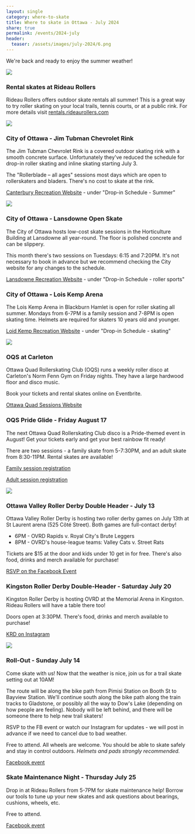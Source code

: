 ```yaml
---
layout: single
category: where-to-skate
title: Where to skate in Ottawa - July 2024 
share: true
permalink: /events/2024-july
header:
  teaser: /assets/images/july-2024/6.png
---
```


We're back and ready to enjoy the summer weather!

[![](/assets/images/july-2024/6.png)](/assets/images/july-2024/6.png)

### Rental skates at Rideau Rollers

Rideau Rollers offers outdoor skate rentals all summer! This is a great way to try roller skating on your local trails, tennis courts, or at a public rink. For more details visit [rentals.rideaurollers.com](https://rentals.rideaurollers.com) 

[![](/assets/images/july-2024/1.png)](/assets/images/july-2024/1.png)

### City of Ottawa - Jim Tubman Chevrolet Rink 

The Jim Tubman Chevrolet Rink is a covered outdoor skating rink with a smooth concrete surface. Unfortunately they've reduced the schedule for drop-in roller skating and inline skating starting July 3.

The "Rollerblade – all ages" sessions most days which are open to rollerskaters and bladers. There's no cost to skate at the rink.

[Canterbury Recreation Website](https://ottawa.ca/en/recreation-and-parks/facilities/place-listing/jim-tubman-chevrolet-rink#section-5b04b910-8fa0-4eee-addb-9b842ca1b507) - under "Drop-in Schedule - Summer"

[![](/assets/images/july-2024/2.png)](/assets/images/july-2024/2.png)

### City of Ottawa - Lansdowne Open Skate

The City of Ottawa hosts low-cost skate sessions in the Horticulture Building at Lansdowne all year-round. The floor is polished concrete and can be slippery.

This month there's two sessions on Tuesdays: 6:15 and 7:20PM. It's not necessary to book in advance but we recommend checking the City website for any changes to the schedule.

[Lansdowne Recreation Website](https://ottawa.ca/en/recreation-and-parks/recreation-facilities/facility-listing/lansdowne-park#section-02912a99-d98a-4837-9916-79bb10930795) - under "Drop-in Schedule - roller sports"

### City of Ottawa - Lois Kemp Arena

The Lois Kemp Arena in Blackburn Hamlet is open for roller skating all summer. Mondays from 6-7PM is a family session and 7-8PM is open skating time. Helmets are required for skaters 10 years old and younger.

[Loid Kemp Recreation Website](https://ottawa.ca/en/recreation-and-parks/facilities/place-listing/lois-kemp-arena-blackburn#section-a48d40a8-f94f-4fb5-b339-1e37ce3d1d00) - under "Drop-in Schedule - skating"

[![](/assets/images/july-2024/3.png)](/assets/images/july-2024/3.png)

### OQS at Carleton

Ottawa Quad Rollerskating Club (OQS) runs a weekly roller disco at Carleton's Norm Fenn Gym on Friday nights. They have a large hardwood floor and disco music.

Book your tickets and rental skates online on Eventbrite.

[Ottawa Quad Sessions Website](https://ottawaquadsession.com/)

### OQS Pride Glide - Friday August 17 

The next Ottawa Quad Rollerskating Club disco is a Pride-themed event in August! Get your tickets early and get your best rainbow fit ready! 

There are two sessions - a family skate from 5-7:30PM, and an adult skate from 8:30-11PM. Rental skates are available!

[Family session registration](https://www.eventbrite.ca/e/pride-glide-roller-party-2024-all-ages-session-tickets-905774474837)

[Adult session registration](https://www.eventbrite.ca/e/pride-glide-roller-party-2024-adult-session-tickets-905775337417)

[![](/assets/images/july-2024/4.png)](/assets/images/july-2024/4.png)

### Ottawa Valley Roller Derby Double Header - July 13 

Ottawa Valley Roller Derby is hosting two roller derby games on July 13th at St Laurent arena (525 Côté Street). Both games are full-contact derby!

- 6PM - OVRD Rapids v. Royal City's Brute Leggers 
- 8PM - OVRD's house-league teams: Valley Cats v. Street Rats 

Tickets are $15 at the door and kids under 10 get in for free. There's also food, drinks and merch available for purchase!

[RSVP on the Facebook Event](https://www.facebook.com/events/1149379789394444)

### Kingston Roller Derby Double-Header - Saturday July 20 

Kingston Roller Derby is hosting OVRD at the Memorial Arena in Kingston. Rideau Rollers will have a table there too! 

Doors open at 3:30PM. There's food, drinks and merch available to purchase!

[KRD on Instagram](https://www.instagram.com/kingstonrollerderby)

[![](/assets/images/july-2024/5.png)](/assets/images/july-2024/5.png)

### Roll-Out - Sunday July 14

Come skate with us! Now that the weather is nice, join us for a trail skate setting out at 10AM! 

The route will be along the bike path from Pimisi Station on Booth St to Bayview Station. We'll continue south along the bike path along the train tracks to Gladstone, or possibly all the way to Dow's Lake (depending on how people are feeling). Nobody will be left behind, and there will be someone there to help new trail skaters! 

RSVP to the FB event or watch our Instagram for updates - we will post in advance if we need to cancel due to bad weather.

Free to attend. All wheels are welcome. You should be able to skate safely and stay in control outdoors. *Helmets and pads strongly recommended.*

[Facebook event](https://fb.me/e/ajLtxlzDw)

### Skate Maintenance Night - Thursday July 25 

Drop in at Rideau Rollers from 5-7PM for skate maintenance help! Borrow our tools to tune up your new skates and ask questions about bearings, cushions, wheels, etc. 

Free to attend.

[Facebook event](https://fb.me/e/4n0oScx1p)
